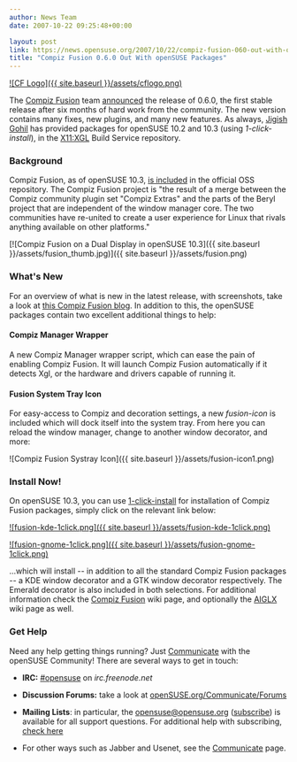 ```yaml
---
author: News Team
date: 2007-10-22 09:25:48+00:00

layout: post
link: https://news.opensuse.org/2007/10/22/compiz-fusion-060-out-with-opensuse-packages/
title: "Compiz Fusion 0.6.0 Out With openSUSE Packages"
---
```



[![CF Logo]({{ site.baseurl }}/assets/cflogo.png)](http://compiz-fusion.org)



The [Compiz Fusion](http://compiz-fusion.org) team [announced](http://lists.compiz-fusion.org/pipermail/community/2007-October/000142.html) the release of 0.6.0, the first stable release after six months of hard work from the community. The new version contains many fixes, new plugins, and many new features. As always, [Jigish Gohil](http://dev.compiz-fusion.org/~cyberorg) has provided packages for openSUSE 10.2 and 10.3 (using _1-click-install_), in the [X11:XGL](http://download.opensuse.org/repositories/X11:/XGL/) Build Service repository. 

  
  
  




### Background



Compiz Fusion, as of openSUSE 10.3, [is included](https://news.opensuse.org/?p=167) in the official OSS repository. The Compiz Fusion project is "the result of a merge between the Compiz community plugin set "Compiz Extras" and the parts of the Beryl project that are independent of the window manager core.  The two communities have re-united to create a user experience for Linux that rivals anything available on other platforms."



[![Compiz Fusion on a Dual Display in openSUSE 10.3]({{ site.baseurl }}/assets/fusion_thumb.jpg)]({{ site.baseurl }}/assets/fusion.png)





### What's New



For an overview of what is new in the latest release, with screenshots, take a look at [this Compiz Fusion blog](http://smspillaz.wordpress.com/2007/10/21/compiz-fusion-060-is-released/). In addition to this, the openSUSE packages contain two excellent additional things to help:



#### Compiz Manager Wrapper



A new Compiz Manager wrapper script, which can ease the pain of enabling Compiz Fusion. It will launch Compiz Fusion automatically if it detects Xgl, or the hardware and drivers capable of running it. 



#### Fusion System Tray Icon



For easy-access to Compiz and decoration settings, a new _fusion-icon_ is included which will dock itself into the system tray. From here you can reload the window manager, change to another window decorator, and more:



![Compiz Fusion Systray Icon]({{ site.baseurl }}/assets/fusion-icon1.png)





### Install Now!



On openSUSE 10.3, you can use [1-click-install](https://news.opensuse.org/?p=133) for installation of Compiz Fusion packages, simply click on the relevant link below:

[![fusion-kde-1click.png]({{ site.baseurl }}/assets/fusion-kde-1click.png)](http://download.opensuse.org/repositories/X11:/XGL/openSUSE_10.3/compiz-fusion-kde.ymp)

[![fusion-gnome-1click.png]({{ site.baseurl }}/assets/fusion-gnome-1click.png)](http://download.opensuse.org/repositories/X11:/XGL/openSUSE_10.3/compiz-fusion-gnome.ymp)

...which will install -- in addition to all the standard Compiz Fusion packages -- a KDE window decorator and a GTK window decorator respectively. The Emerald decorator is also included in both selections. For additional information check the [Compiz Fusion](http://opensuse.org/Compiz_Fusion) wiki page, and optionally the [AIGLX](http://opensuse.org/AIGLX) wiki page as well.



### Get Help



Need any help getting things running? Just [Communicate](http://opensuse.org/Communicate) with the openSUSE Community! There are several ways to get in touch:



	
  * **IRC:** [#opensuse](irc://irc.freenode.net/opensuse) on _irc.freenode.net_

	
  * **Discussion Forums:** take a look at [openSUSE.org/Communicate/Forums](http://opensuse.org/Communicate/Forums)


	
  * **Mailing Lists**: in particular, the [opensuse@opensuse.org](http://lists.opensuse.org/opensuse) ([subscribe](mailto:opensuse+subscribe@opensuse.org)) is available for all support questions. For additional help with subscribing, [check here](http://en.opensuse.org/Mailinglists)

	
  * For other ways such as Jabber and Usenet, see the [Communicate](http://opensuse.org/Communicate) page.

